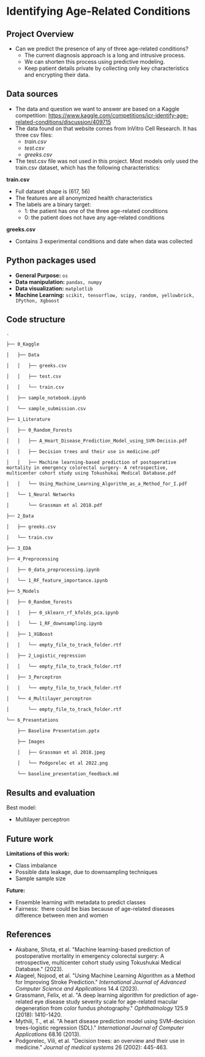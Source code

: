 # **Identifying Age-Related Conditions**

## Project Overview

- Can we predict the presence of any of three age-related conditions?  
	- The current diagnosis approach is a long and intrusive process. 
	- We can shorten this process using predictive modeling.
	- Keep patient details private by collecting only key characteristics and encrypting their data.
## Data sources
- The data and question we want to answer are based on a Kaggle competition: https://www.kaggle.com/competitions/icr-identify-age-related-conditions/discussion/409715
- The data found on that website comes from InVitro Cell Research. It has three csv files: 
	- *train.csv*
	- *test.csv*
	- *greeks.csv*
- The test.csv file was not used in this project. Most models only used the train.csv dataset, which has the following characteristics: 

**train.csv**
- Full dataset shape is (617, 56)
- The features are all anonymized health characteristics
- The labels are a binary target: 
	- 1: the patient has one of the three age-related conditions
	- 0: the patient does not have any age-related conditions
    
**greeks.csv**
- Contains 3 experimental conditions and date when data was collected
    

## Python packages used

- **General Purpose:** `os`
- **Data manipulation:** `pandas, numpy`
- **Data visualization:** `matplotlib`
- **Machine Learning:** `scikit, tensorflow, scipy, random, yellowbrick, IPython, Xgboost`

## Code structure

```
.

├── 0_Kaggle

│   ├── Data

│   │   ├── greeks.csv

│   │   ├── test.csv

│   │   └── train.csv

│   ├── sample_notebook.ipynb

│   └── sample_submission.csv

├── 1_Literature

│   ├── 0_Random_Forests

│   │   ├── A_Heart_Disease_Prediction_Model_using_SVM-Decisio.pdf

│   │   ├── Decision trees and their use in medicine.pdf

│   │   ├── Machine learning-based prediction of postoperative mortality in emergency colorectal surgery- A retrospective, multicenter cohort study using Tokushukai Medical Database.pdf

│   │   └── Using_Machine_Learning_Algorithm_as_a_Method_for_I.pdf

│   └── 1_Neural Networks

│       └── Grassman et al 2018.pdf

├── 2_Data

│   ├── greeks.csv

│   └── train.csv

├── 3_EDA

├── 4_Preprocessing

│   ├── 0_data_preprocessing.ipynb

│   └── 1_RF_feature_importance.ipynb

├── 5_Models

│   ├── 0_Random_forests

│   │   ├── 0_sklearn_rf_kfolds_pca.ipynb

│   │   └── 1_RF_downsampling.ipynb

│   ├── 1_XGBoost

│   │   └── empty_file_to_track_folder.rtf

│   ├── 2_Logistic_regression

│   │   └── empty_file_to_track_folder.rtf

│   ├── 3_Perceptron

│   │   └── empty_file_to_track_folder.rtf

│   └── 4_Multilayer_perceptron

│       └── empty_file_to_track_folder.rtf

└── 6_Presentations

    ├── Baseline Presentation.pptx

    ├── Images

    │   ├── Grassman et al 2018.jpeg

    │   └── Podgorelec et al 2022.png

    └── baseline_presentation_feedback.md

```


## Results and evaluation
Best model: 
- Multilayer perceptron

## Future work

**Limitations of this work:**

- Class imbalance
- Possible data leakage, due to downsampling techniques  
- Sample sample size

**Future:** 

- Ensemble learning with metadata to predict classes
- Fairness:  there could be bias because of age-related diseases difference between men and women

## References

- Akabane, Shota, et al. "Machine learning-based prediction of postoperative mortality in emergency colorectal surgery: A retrospective, multicenter cohort study using Tokushukai Medical Database." (2023).
- Alageel, Nojood, et al. "Using Machine Learning Algorithm as a Method for Improving Stroke Prediction." _International Journal of Advanced Computer Science and Applications_ 14.4 (2023).
- Grassmann, Felix, et al. "A deep learning algorithm for prediction of age-related eye disease study severity scale for age-related macular degeneration from color fundus photography." _Ophthalmology_ 125.9 (2018): 1410-1420.
- Mythili, T., et al. "A heart disease prediction model using SVM-decision trees-logistic regression (SDL)." _International Journal of Computer Applications_ 68.16 (2013).
- Podgorelec, Vili, et al. "Decision trees: an overview and their use in medicine." _Journal of medical systems_ 26 (2002): 445-463.